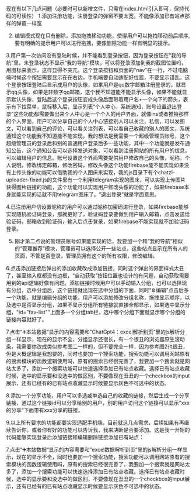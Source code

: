 现在有以下几点问题（必要时可以新增文件，只需在index.html引入即可，保持代码的可读性）
1.添加注册功能，注册登录的弹窗不要太宽，不能像添加已有站点那样的弹窗一样宽

2. 编辑模式现在只有删除，添加拖拽移动功能，使得用户可以拖拽移动前后顺序,要有明确的提示用户可以进行拖拽，要像删除功能一样有明显的提示。

3.用户第一次访问没有登陆时候，并不能看到登录按钮，因为登录按钮在“我的导航”里，未登录状态不显示“我的导航”模块，可以将登录添加到我的截图位置吗，用图标来表示，这样显得不突兀，这个登录按钮和页面的"nav"在一行，不过电脑端时候这个按钮需要显示在在右边，手机端要自动适配好位置，不要显示错乱，这个登录按钮登陆后显示成用户的头像，如果用户是qq数字邮箱注册登录的，就显示qq头像，如果是非数字qq邮箱，这个我不知道能不能显示头像，如果不能就显示默认头像，登陆后这个登录按钮变成头像后面带着用户名+一个向下的箭头，表示有下拉菜单，鼠标移入后，显示列表“个人中心，系统通知，账号设置退出登录”这些功能都需要做出来个人中心是一个个人的用户界面，就像ins或者推特那样的个人界面，用户可以分享自己的个人中心链接别人可以关注，私信，可以发图文，可以看到自己的评论，可以看关注列表，可以看自己收藏的别人的图文，系统通知这个功能我不知道能不能实现，我的想法是我需要一个超级管理员账号，这个超级管理员的登录后和别的普通用户登录后多一些功能，其中一个功能就是发布通知公告，这个通知公告可以选择发送对象，可以看到注册网站的所有用户的信息，可以编辑用户的信息。账号设置这个界面需要提供用户修改自己的头像，昵称，个人说明，修改绑定邮箱，修改密码，修改头像这个功能firebase能不能实现如果没有上传头像的功能可以借助我的个人图床来实现，我的js目录下有个chatzl-uploader-fixed.js的文件里有一个利用telegram实现的图床，可以实现上传图片获得图片链接的功能，这个功能可以实现用户修改头像的功能了，如果firebase本身就能实现的话就不用telegram图床了。“退出登录”就是字面意思。

4.已注册用户切设置昵称的用户可以通过昵称加密码进行登录，如果firebase能够实现随机验证码登录，那就更好了，验证码登录要做到用户输入邮箱，点击发送给验证码，邮箱收到验证码，输入后点击登录，如果firebase不能实现就不加验证码登录。

5. 刚才第二点说的管理员账号如果能实现的话，我要加一个和“我的导航”相似的“管理推荐”模块，管理员可以选择公开一些站点，这些站点显示在所有人的页面，不管是否登录，管理员拥有这个的所有权限，修改编辑。

6.点击添加链接后弹出的添加收藏改成添加链接，同时这个弹出的界面样式太丑了，甚至输入框都没有边框，“自动获取”按钮位置也设计的有问题，自动获取需要用到的api逻辑好像有问题。添加链接时候用户可以手动输入分组，也可以选择现有分组，选中分组后，这个链接就出现在选中分组的下面，同时“⚙️编辑”点击后多一个功能，就是编辑分组的功能，用户可以添加修改分组名称，拖拽显示顺序，以及选中是否显示分组，如果不显示分组所有链接就直接全部显示，如果选中显示分组，"id="fav-list""上面多一个分组tab栏，选中哪个分组下面就显示哪个分组的链接内容就好了。

7.点击“➕本站数据“显示的内容需要和”ChatGpt4：excel解析到页“里的js解析分组一样显示，现在的显示不全，分组显示还很长，有一个很丑的浏览器原生滚动条，我需要你改成类似参考图二一样的，但不要完全一样，因为参考图2也很丑，但是大概逻辑是我想要的，同时也要加一个搜索功能，搜索功能可以调用网站原有的搜索模块的函数逻辑使用吗，原有的搜索已经很完善了，我要加一个搜索就是网站太多了，添加一个搜索功能可以快速选择添加已有站点收藏。选择已有站点收藏时候，选中的显示要和没选中的做区别，不要像现在丑丑的一个checkbox的input展示，还有已经有的已有站点收藏显示时候要显示灰色不可选中的状态。

8.添加一个分享功能，用户可以多选或单选自己的收藏的链接，然后生成一个分享链接，通过这个链接id可以分享给别的用户，别的用户访问这个链接可以显示”xxx的分享“下面带有xxx分享的链接。

9.以上所有要求的功能都要实现适配手机端。目前就这几点需求，后续如果有再继续告诉你，或者你有好的功能可以告诉我，我来决断是否要添加。这是我一开始的代码能够实现登录后添加链接和编辑删除链接添加已有站点：


7.点击“➕本站数据“显示的内容需要和”excel数据解析到页“里的js解析分组一样显示，现在的显示不全，同时也要加一个搜索功能，搜索功能可以调用网站原有的搜索模块的函数逻辑使用吗，原有的搜索已经很完善了，我要加一个搜索就是网站太多了，添加一个搜索功能可以快速选择添加已有站点收藏。选择已有站点收藏时候，选中的显示要和没选中的做区别，不要像现在丑丑的一个checkbox的input展示，还有已经有的已有站点收藏显示时候要显示灰色不可选中的状态。